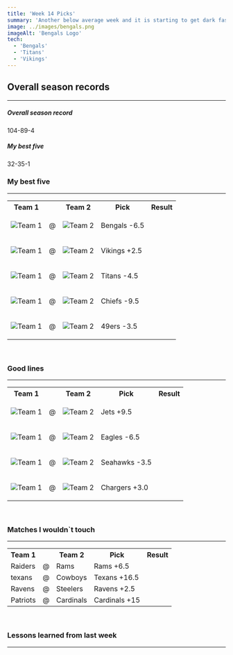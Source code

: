 ```yaml
---
title: 'Week 14 Picks'
summary: 'Another below average week and it is starting to get dark fast for my best five picks. I am still holding on hope for a couple of great weeks in a row to get me above .500 for the year'
image: ../images/bengals.png
imageAlt: 'Bengals Logo'
tech:
  - 'Bengals'
  - 'Titans'
  - 'Vikings'
---
```


## Overall season records

---

<h5> Overall season record </h5>
104-89-4

<h5> My best five </h5>
32-35-1

### My best five

---

<table class="picks_table">
    <tr>
        <th>Team 1</th>
        <th></th>
        <th>Team 2</th>
        <th>Pick</th>
        <th>Result</th>
    </tr> 
    <tr>
        <td><img src="/images/browns.png"  alt="Team 1"></td>
        <td>@</td>
        <td><img src="/images/bengals.png"  alt="Team 2"></td>
        <td><p>Bengals -6.5</p></td>
        <td></td>
    </tr>
    <tr>
        <td><img src="/images/vikings.png"  alt="Team 1"></td>
        <td>@</td>
        <td><img src="/images/lions.png"  alt="Team 2"></td>
        <td><p>Vikings +2.5</p></td>
        <td></td>
    </tr> 
    <tr>
        <td><img src="/images/jaguars.png"  alt="Team 1"></td>
        <td>@</td>
        <td><img src="/images/titans.png"  alt="Team 2"></td>
        <td><p>Titans -4.5</p></td>
        <td></td>
    </tr> 
    <tr>
        <td><img src="/images/chiefs.png"  alt="Team 1"></td>
        <td>@</td>
        <td><img src="/images/broncos.png"  alt="Team 2"></td>
        <td><p>Chiefs -9.5</p></td>
        <td></td>
    </tr> 
    <tr>
        <td><img src="/images/buccaneers.png"  alt="Team 1"></td>
        <td>@</td>
        <td><img src="/images/49ers.png"  alt="Team 2"></td>
        <td><p>49ers -3.5</p></td>
        <td></td>
    </tr>
</table>
<br />

### Good lines

---

<table class="picks_table">
    <tr>
        <th>Team 1</th>
        <th></th>
        <th>Team 2</th>
        <th>Pick</th>
        <th>Result</th>
    </tr> 
    <tr>
        <td><img src="/images/jets.png"  alt="Team 1"></td>
        <td>@</td>
        <td><img src="/images/bills.png"  alt="Team 2"></td>
        <td><p>Jets +9.5</p></td>
        <td></td>
    </tr>
    <tr>
        <td><img src="/images/eagles.png"  alt="Team 1"></td>
        <td>@</td>
        <td><img src="/images/giants.png"  alt="Team 2"></td>
        <td><p>Eagles -6.5</p></td>
        <td></td>
    </tr>
    <tr>
        <td><img src="/images/panthers.png"  alt="Team 1"></td>
        <td>@</td>
        <td><img src="/images/seahawks.png"  alt="Team 2"></td>
        <td><p>Seahawks -3.5</p></td>
        <td></td>
    </tr> 
    <tr>
        <td><img src="/images/dolphins.png"  alt="Team 1" ></td>
        <td>@</td>
        <td><img src="/images/chargers.png"  alt="Team 2" ></td>
        <td><p>Chargers +3.0</p></td>
        <td></td>
    </tr>
</table>
<br />

### Matches I wouldn`t touch

---

<table class="picks_table">
    <tr>
        <th>Team 1</th>
        <th></th>
        <th>Team 2</th>
        <th>Pick</th>
        <th>Result</th>
    </tr> 
    <tr>
        <td>Raiders</td><td>@</td><td>Rams</td>
        <td>Rams +6.5</td><td></td>
    </tr>
    <tr>
        <td>texans</td><td>@</td><td>Cowboys</td>
        <td>Texans +16.5</td><td></td>
    </tr> 
    <tr>
        <td>Ravens</td><td>@</td><td>Steelers</td>
        <td>Ravens +2.5</td><td></td>
    </tr> 
    <tr>
        <td>Patriots</td><td>@</td><td>Cardinals</td>
        <td>Cardinals +15</td><td></td>
    </tr> 
</table>
<br />

### Lessons learned from last week

---
